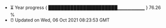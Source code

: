 - ⏳ Year progress { ██████████████████████▁▁▁▁▁▁▁▁ } 76.26 %
- ⏰ Updated on Wed, 06 Oct 2021 08:23:53 GMT

